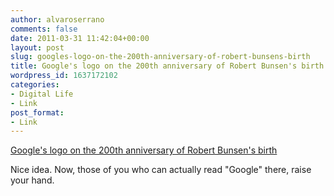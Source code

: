 ```yaml
---
author: alvaroserrano
comments: false
date: 2011-03-31 11:42:04+00:00
layout: post
slug: googles-logo-on-the-200th-anniversary-of-robert-bunsens-birth
title: Google's logo on the 200th anniversary of Robert Bunsen's birth
wordpress_id: 1637172102
categories:
- Digital Life
- Link
post_format:
- Link
---
```


[Google's logo on the 200th anniversary of Robert Bunsen's birth](http://www.flickr.com/photos/analogsenses/5576806622/)

Nice idea. Now, those of you who can actually read "Google" there, raise your hand.
